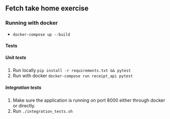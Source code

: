 ## Fetch take home exercise

### Running with docker
- `docker-compose up --build`

#### Tests
##### Unit tests
1. Run locally `pip install -r requirements.txt && pytest`
2. Run with docker `docker-compose run receipt_api pytest`

##### Integration tests
1. Make sure the application is running on port 8000 either through docker or
   directly.
2. Run `./integration_tests.sh`
